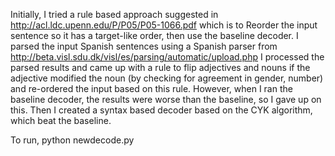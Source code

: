 Initially, I tried a rule based approach suggested in http://acl.ldc.upenn.edu/P/P05/P05-1066.pdf which is to Reorder the input sentence so it has a target-like order, then use the baseline decoder. I parsed the input Spanish sentences using a Spanish parser from http://beta.visl.sdu.dk/visl/es/parsing/automatic/upload.php I processed the parsed results and came up with a rule to flip adjectives and nouns if the adjective modified the noun (by checking for agreement in gender, number) and re-ordered the input based on this rule. However, when I ran the baseline decoder, the results were worse than the baseline, so I gave up on this.
Then I created a syntax based decoder based on the CYK algorithm, which beat the baseline.

To run, python newdecode.py